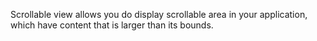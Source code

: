 Scrollable view allows you do display scrollable area in your application, which have content that is larger than its bounds.